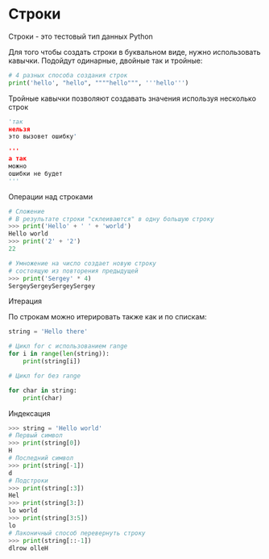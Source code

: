 # Строки

Строки - это тестовый тип данных Python

Для того чтобы создать строки в буквальном виде, нужно использовать кавычки. Подойдут одинарные, двойные так и тройные:
```py
# 4 разных способа создания строк
print('hello', "hello", """"hello""", '''hello''')
```
Тройные кавычки позволяют создавать значения используя несколько строк
```py
'так
нельзя
это вызовет ошибку'

'''
а так
можно
ошибки не будет
'''
```
Операции над строками
```py
# Сложение
# В результате строки "склеиваются" в одну большую строку
>>> print('Hello' + ' ' + 'world')
Hello world
>>> print('2' + '2')
22

# Умножение на число создает новую строку 
# состоящую из повторения предыдущей
>>> print('Sergey' * 4)
SergeySergeySergeySergey
```
Итерация

По строкам можно итерировать также как и по спискам:
```py
string = 'Hello there'

# Цикл for с использованием range
for i in range(len(string)):
    print(string[i])

# Цикл for без range

for char in string:
    print(char)
```
Индексация
```py
>>> string = 'Hello world'
# Первый символ
>>> print(string[0])
H
# Последний символ
>>> print(string[-1])
d
# Подстроки
>>> print(string[:3])
Hel
>>> print(string[3:])
lo world
>>> print(string[3:5])
lo
# Лаконичный способ перевернуть строку
>>> print(string[::-1])
dlrow olleH
```
